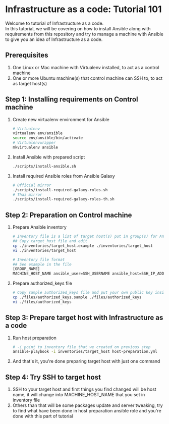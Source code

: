 # Infrastructure as a code: Tutorial 101
Welcome to tutorial of Infrastructure as a code. <br>
In this tutorial, we will be covering on how to install Ansible along with requirements from this repository and try to manage a machine with Ansible to give you an idea of Infrastructure as a code.
## Prerequisites
1. One Linux or Mac machine with Virtualenv installed, to act as a control machine
1. One or more Ubuntu machine(s) that control machine can SSH to, to act as target host(s)

## Step 1: Installing requirements on Control machine
1. Create new virtualenv environment for Ansible

    ```bash
    # Virtualenv
    virtualenv env/ansible
    source env/ansible/bin/activate
    # Virtualenvwrapper
    mkvirtualenv ansible
    ```

1. Install Ansible with prepared script

    ```bash
    ./scripts/install-ansible.sh
    ```

1. Install required Ansible roles from Ansible Galaxy

    ```bash
    # Official mirror
    ./scripts/install-required-galaxy-roles.sh
    # Thai mirror
    ./scripts/install-required-galaxy-roles-th.sh
    ```

## Step 2: Preparation on Control machine
1. Prepare Ansible inventory

    ```bash
    # Inventory file is a list of target host(s) put in group(s) for Ansible
    ## Copy target_host file and edit
    cp ./inventories/target_host.example ./inventories/target_host
    vi ./inventories/target_host

    # Inventory file format
    ## See example in the file
    [GROUP_NAME]
    MACHINE_HOST_NAME ansible_user=SSH_USERNAME ansible_host=SSH_IP_ADDRESS ansible_port=SSH_PORT
    ```

1. Prepare authorized_keys file

    ```bash
    # Copy sample authorized_keys file and put your own public key inside
    cp ./files/authorized_keys.sample ./files/authorized_keys
    vi ./files/authorized_keys
    ```

## Step 3: Prepare target host with Infrastructure as a code
1. Run host preparation

    ```bash
    # -i point to inventory file that we created on previous step
    ansible-playbook -i inventories/target_host host-preparation.yml
    ```

1. And that's it, you're done preparing target host with just one command

## Step 4: Try SSH to target host
1. SSH to your target host and first things you find changed will be host name, it will change into MACHINE_HOST_NAME that you set in inventory file
1. Others than that will be some packages update and server tweaking, try to find what have been done in host preparation ansible role and you're done with this part of tutorial
